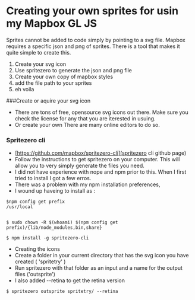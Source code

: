 # Creating your own sprites for usin my Mapbox GL JS

Sprites cannot be added to code simply by pointing to a svg file.  Mapbox requires a specific json and png of sprites.  There is a tool that makes it quite simple to create this.

1. Create your svg icon 
2. Use spritezero to generate the json and png file
3. Create your own copy of mapbox styles 
4. add the file path to your sprites
5. eh voila


###Create or aquire your svg icon
- There are tons of free, opensource svg icons out there.  Make sure you check the license for any that you are iterested in usuing.
- Or create your own  There are many online editors to do so.

### Spritezero cli
- [https://github.com/mapbox/spritezero-cli](spritezero cli github page)
- Follow the instructions to get spritezero on your computer.  This will allow you to very simply generate the files you need.
- I did not have experience with nope and npm prior to this.  When I first tried to install I got a few erros.
- There was a problem with my npm installation preferences,
 - I wound up haveing to install as :
```
$npm config get prefix
/usr/local


$ sudo chown -R $(whoami) $(npm config get prefix)/{lib/node_modules,bin,share}

$ npm install -g spritezero-cli

```
- Creating the icons
- Create a folder in your current directory that has the svg icon you have created ( 'spritetry' )
- Run spritezero with that folder as an input and a name for the output files ('outsprite')
- I also added --retina to get the retina version
```
$ spritezero outsprite spritetry/ --retina
```
